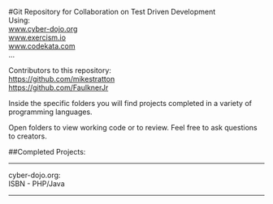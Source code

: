 #Git Repository for Collaboration on Test Driven Development   
Using:    
www.cyber-dojo.org   
www.exercism.io  
www.codekata.com    
...

Contributors to this repository:   
https://github.com/mikestratton  
https://github.com/FaulknerJr    

Inside the specific folders you will find projects completed
	in a variety of programming languages.
	
Open folders to view working code or to review.
Feel free to ask questions to creators.
     
         
##Completed Projects:
****************    
cyber-dojo.org:  
ISBN - PHP/Java

****************   
